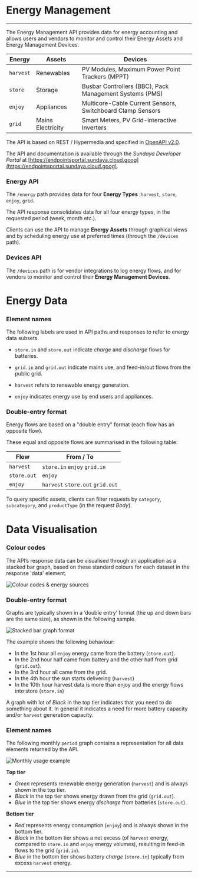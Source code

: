 # Energy Management
---

The Energy Management API provides data for energy accounting and allows users and vendors to monitor and control their Energy Assets and Energy Management Devices. 

Energy | Assets | Devices
--- | --- | ---
`harvest` | Renewables | PV Modules, Maximum Power Point Trackers (MPPT)
`store` | Storage | Busbar Controllers (BBC), Pack Management Systems (PMS)
`enjoy` | Appliances | Multicore-Cable Current Sensors, Switchboard Clamp Sensors
`grid` | Mains Electricity | Smart Meters, PV Grid-interactive Inverters

The API is based on REST / Hypermedia and specified in [OpenAPI v2.0](https://github.com/OAI/OpenAPI-Specification/blob/master/versions/2.0.md). 

The API and documentation is available through the *Sundaya Developer Portal* at [https://endpointsportal.sundaya.cloud.goog](https://endpointsportal.sundaya.cloud.goog). 

### Energy API
The `/energy` path provides data for four **Energy Types** :`harvest`, `store`, `enjoy`, `grid`. 

The API response consolidates data for all four energy types, in the requested period (week, month etc.).

Clients can use the API to manage **Energy Assets** through graphical views and by scheduling energy use at preferred times (through the `/devices` path).

### Devices API

The `/devices` path is for vendor integrations to log energy flows, and for vendors to monitor and control their **Energy Management Devices**.


# Energy Data

### Element names

The following labels are used in API paths and responses to refer to energy data subsets. 

- `store.in` and `store.out` indicate *charge* and *discharge* flows for batteries.

- `grid.in` and `grid.out` indicate mains use, and feed-in/out flows from the public grid.

- `harvest` refers to renewable energy generation. 

- `enjoy` indicates energy use by end users and appliances. 

### Double-entry format 

Energy flows are based on a "double entry" format (each flow has an opposite flow). 

These equal and opposite flows are summarised in the following table: 

Flow | From / To   
--- |---
`harvest` |`store.in` `enjoy` `grid.in`
`store.out` | `enjoy`
`enjoy`  |  `harvest` `store.out` `grid.out`
    
To query specific assets, clients can filter requests by `category`, `subcategory`, and `productType` (in the request *Body*).

# Data Visualisation

### Colour codes

The API’s response data can be visualised through an application as a stacked bar graph, based on these standard colours for each dataset in the response 'data' element.

![Colour codes & energy sources](../images/energy.colour-codes.png)
 
### Double-entry format

Graphs are typically shown in a ‘double entry’ format (the up and down bars are the same size), as shown in the following sample. 

![Stacked bar graph format](../images/graph.stacked-bar-example.png)

The example shows the following behaviour:
- In the 1st hour all `enjoy` energy came from the battery (`store.out`). 
- In the 2nd hour half came from battery and the other half from grid (`grid.out`). 
- In the 3rd hour all came from the grid.
- In the 4th hour the sun starts delivering (`harvest`)
- In the 10th hour harvest data is more than enjoy and the energy flows into store (`store.in`)

A graph with lot of _Black_ in the top tier indicates that you need to do something about it. In general it indicates a need for more battery capacity and/or `harvest` generation capacity. 

### Element names

The following monthly `period` graph contains a representation for all data elements returned by the API.

![Monthly usage example](../images/graph.monthly-usage.png)

**Top tier**

- _Green_ represents renewable energy generation (`harvest`) and is always shown in the top tier.
- _Black_ in the top tier shows energy drawn from the grid (`grid.out`).
- _Blue_ in the top tier shows energy *discharge* from batteries (`store.out`).

**Bottom tier**

- _Red_ represents energy consumption (`enjoy`) and is always shown in the bottom tier.
- _Black_ in the bottom tier shows a net excess (of `harvest` energy, compared to `store.in` and `enjoy` energy volumes), resulting in feed-in flows to the grid (`grid.in`). 
- _Blue_ in the bottom tier shows battery *charge* (`store.in`) typically from excess `harvest` energy.

---